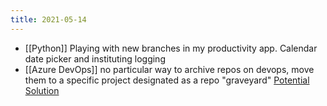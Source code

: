 ```yaml
---
title: 2021-05-14
---
```


- [[Python]] Playing with new branches in my productivity app. Calendar date picker and instituting logging
- [[Azure DevOps]] no particular way to archive repos on devops, move them to a specific project designated as a repo "graveyard" [Potential Solution](https://techcommunity.microsoft.com/t5/azure/archive-a-project-in-azure-devops/m-p/408307)